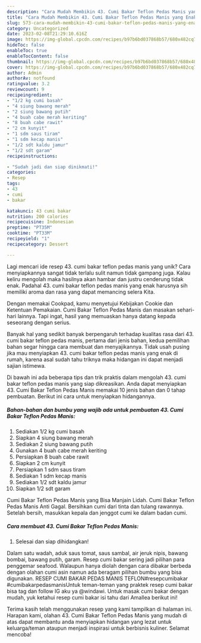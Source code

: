 ```yaml
---
description: "Cara Mudah Membikin 43. Cumi Bakar Teflon Pedas Manis yang Enak"
title: "Cara Mudah Membikin 43. Cumi Bakar Teflon Pedas Manis yang Enak"
slug: 573-cara-mudah-membikin-43-cumi-bakar-teflon-pedas-manis-yang-enak
category: Uncategorized
date: 2023-02-08T21:29:10.616Z
image: https://img-global.cpcdn.com/recipes/b97b6bd037868b57/680x482cq70/43-cumi-bakar-teflon-pedas-manis-foto-resep-utama.jpg
hideToc: false
enableToc: true
enableTocContent: false
thumbnail: https://img-global.cpcdn.com/recipes/b97b6bd037868b57/680x482cq70/43-cumi-bakar-teflon-pedas-manis-foto-resep-utama.jpg
cover: https://img-global.cpcdn.com/recipes/b97b6bd037868b57/680x482cq70/43-cumi-bakar-teflon-pedas-manis-foto-resep-utama.jpg
author: Admin
authorAv: notfound
ratingvalue: 3.2
reviewcount: 9
recipeingredient:
- "1/2 kg cumi basah"
- "4 siung bawang merah"
- "2 siung bawang putih"
- "4 buah cabe merah keriting"
- "8 buah cabe rawit"
- "2 cm kunyit"
- "1 sdm saus tiram"
- "1 sdm kecap manis"
- "1/2 sdt kaldu jamur"
- "1/2 sdt garam"
recipeinstructions:

- "Sudah jadi dan siap dinikmati!"
categories:
- Resep
tags:
- 43
- cumi
- bakar

katakunci: 43 cumi bakar 
nutrition: 200 calories
recipecuisine: Indonesian
preptime: "PT35M"
cooktime: "PT33M"
recipeyield: "1"
recipecategory: Dessert

---
```





Lagi mencari ide resep 43. cumi bakar teflon pedas manis yang unik? Cara menyiapkannya sangat tidak terlalu sulit namun tidak gampang juga. Kalau keliru mengolah maka hasilnya akan hambar dan justru cenderung tidak enak. Padahal 43. cumi bakar teflon pedas manis yang enak harusnya sih memiliki aroma dan rasa yang dapat memancing selera Kita.





Dengan memakai Cookpad, kamu menyetujui Kebijakan Cookie dan Ketentuan Pemakaian. Cumi Bakar Teflon Pedas Manis dan masakan sehari-hari lainnya. Tapi ingat, hasil yang memuaskan hanya datang kepada seseorang dengan serius.

Banyak hal yang sedikit banyak berpengaruh terhadap kualitas rasa dari 43. cumi bakar teflon pedas manis, pertama dari jenis bahan, kedua pemilihan bahan segar hingga cara membuat dan menyajikannya. Tidak usah pusing jika mau menyiapkan 43. cumi bakar teflon pedas manis yang enak di rumah, karena asal sudah tahu triknya maka hidangan ini dapat menjadi sajian istimewa.






Di bawah ini ada beberapa tips dan trik praktis dalam mengolah 43. cumi bakar teflon pedas manis yang siap dikreasikan. Anda dapat menyiapkan 43. Cumi Bakar Teflon Pedas Manis memakai 10 jenis bahan dan 0 tahap pembuatan. Berikut ini cara untuk menyiapkan hidangannya.

<!--inarticleads1-->

##### Bahan-bahan dan bumbu yang wajib ada untuk pembuatan 43. Cumi Bakar Teflon Pedas Manis:

1. Sediakan 1/2 kg cumi basah
1. Siapkan 4 siung bawang merah
1. Sediakan 2 siung bawang putih
1. Gunakan 4 buah cabe merah keriting
1. Persiapkan 8 buah cabe rawit
1. Siapkan 2 cm kunyit
1. Persiapkan 1 sdm saus tiram
1. Sediakan 1 sdm kecap manis
1. Sediakan 1/2 sdt kaldu jamur
1. Siapkan 1/2 sdt garam


Cumi Bakar Teflon Pedas Manis yang Bisa Manjain Lidah. Cumi Bakar Teflon Pedas Manis Anti Gagal. Bersihkan cumi dari tinta dan tulang rawannya. Setelah bersih, masukkan kepala dan jenggot cumi ke dalam badan cumi. 

<!--inarticleads2-->

##### Cara membuat 43. Cumi Bakar Teflon Pedas Manis:


1. Selesai dan siap dihidangkan!

Dalam satu wadah, aduk saus tomat, saus sambal, air jeruk nipis, bawang bombai, bawang putih, garam. Resep cumi bakar sering jadi pilihan para penggemar seafood. Walaupun hanya diolah dengan cara dibakar berbeda dengan olahan cumi asin namun ada beragam pilihan bumbu yang bisa digunakan. RESEP CUMI BAKAR PEDAS MANIS TEFLON#resepcumibakar #cumibakarpedasmanisUntuk teman-teman yang praktek resep cumi bakar bisa tag dan follow IG aku ya @windawi. Untuk masak cumi bakar dengan mudah, yuk ketahui resep cumi bakar isi tahu dari Amallea berikut ini! 

Terima kasih telah menggunakan resep yang kami tampilkan di halaman ini. Harapan kami, olahan 43. Cumi Bakar Teflon Pedas Manis yang mudah di atas dapat membantu anda menyiapkan hidangan yang lezat untuk keluarga/teman ataupun menjadi inspirasi untuk berbisnis kuliner. Selamat mencoba!

